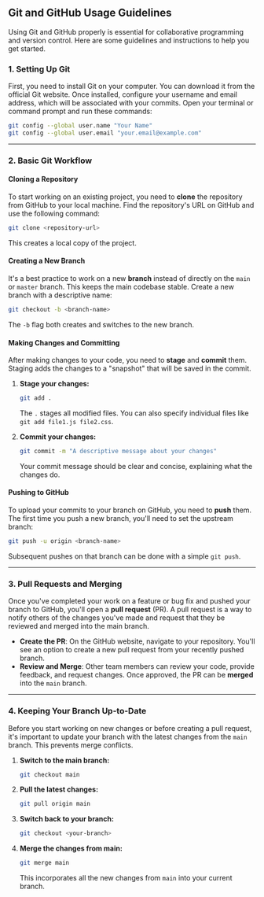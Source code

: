 ## Git and GitHub Usage Guidelines

Using Git and GitHub properly is essential for collaborative programming and version control. Here are some guidelines and instructions to help you get started.

### 1\. Setting Up Git

First, you need to install Git on your computer. You can download it from the official Git website. Once installed, configure your username and email address, which will be associated with your commits. Open your terminal or command prompt and run these commands:

```bash
git config --global user.name "Your Name"
git config --global user.email "your.email@example.com"
```

-----

### 2\. Basic Git Workflow

#### **Cloning a Repository**

To start working on an existing project, you need to **clone** the repository from GitHub to your local machine. Find the repository's URL on GitHub and use the following command:

```bash
git clone <repository-url>
```

This creates a local copy of the project.

#### **Creating a New Branch**

It's a best practice to work on a new **branch** instead of directly on the `main` or `master` branch. This keeps the main codebase stable. Create a new branch with a descriptive name:

```bash
git checkout -b <branch-name>
```

The `-b` flag both creates and switches to the new branch.

#### **Making Changes and Committing**

After making changes to your code, you need to **stage** and **commit** them. Staging adds the changes to a "snapshot" that will be saved in the commit.

1.  **Stage your changes:**

    ```bash
    git add .
    ```

    The `.` stages all modified files. You can also specify individual files like `git add file1.js file2.css`.

2.  **Commit your changes:**

    ```bash
    git commit -m "A descriptive message about your changes"
    ```

    Your commit message should be clear and concise, explaining what the changes do.

#### **Pushing to GitHub**

To upload your commits to your branch on GitHub, you need to **push** them. The first time you push a new branch, you'll need to set the upstream branch:

```bash
git push -u origin <branch-name>
```

Subsequent pushes on that branch can be done with a simple `git push`.

-----

### 3\. Pull Requests and Merging

Once you've completed your work on a feature or bug fix and pushed your branch to GitHub, you'll open a **pull request** (PR). A pull request is a way to notify others of the changes you've made and request that they be reviewed and merged into the main branch.

  * **Create the PR**: On the GitHub website, navigate to your repository. You'll see an option to create a new pull request from your recently pushed branch.
  * **Review and Merge**: Other team members can review your code, provide feedback, and request changes. Once approved, the PR can be **merged** into the `main` branch.

-----

### 4\. Keeping Your Branch Up-to-Date

Before you start working on new changes or before creating a pull request, it's important to update your branch with the latest changes from the `main` branch. This prevents merge conflicts.

1.  **Switch to the main branch:**

    ```bash
    git checkout main
    ```

2.  **Pull the latest changes:**

    ```bash
    git pull origin main
    ```

3.  **Switch back to your branch:**

    ```bash
    git checkout <your-branch>
    ```

4.  **Merge the changes from main:**

    ```bash
    git merge main
    ```

    This incorporates all the new changes from `main` into your current branch.
